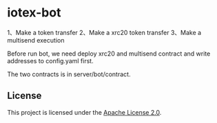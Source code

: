 # iotex-bot

1、Make a token transfer
2、Make a xrc20 token transfer
3、Make a multisend execution

Before run bot, we need deploy xrc20 and multisend contract and write addresses to config.yaml first.

The two contracts is in server/bot/contract.

## License
This project is licensed under the [Apache License 2.0](LICENSE).
